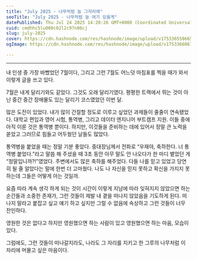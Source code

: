 ```yaml
---
title: "July 2025 - 나무처럼 늘 그자리에"
seoTitle: "July 2025 - 나무처럼 늘 여기 있을게"
datePublished: Thu Jul 24 2025 14:20:26 GMT+0000 (Coordinated Universal Time)
cuid: cmdhhc5lu000c02l2c97n06cj
slug: july-2025
cover: https://cdn.hashnode.com/res/hashnode/image/upload/v1753365586654/d08601a1-f2f1-4f0e-88f1-6406ab77dbbd.png
ogImage: https://cdn.hashnode.com/res/hashnode/image/upload/v1753366067296/2f74a0d8-9aa3-4b1b-854f-d38846283fe2.png

---
```


---

내 인생 중 가장 바빴었던 7월이다, 그리고 그런 7월도 어느덧 마침표를 찍을 때가 와서 이렇게 글을 쓰고 있다.

7월은 내게 달리기와도 같았다. 그것도 오래 달리기였다. 평평한 트랙에서 뛰는 것이 아닌 중간 중간 장애물도 있는 달리기 코스였었던 이번 달.

많은 도전이 있었다. 내가 많이 간절할 정도로 이루고 싶었던 과제들이 줄줄이 연속됐었다. 대학교 편입과 영어 시험, 통역병, 그리고 데이터 엔지니어 부트캠프 지원. 이들 중에 아직 이룬 것은 통역병 뿐이다. 하지만, 이것들을 준비하는 데에 있어서 정말 큰 노력을 쏟았고 그러므로 힘들고 어두웠던 날들도 많았다.

통역병을 붙었을 때는 정말 기분 좋았다. 중대장님께서 전화로 “우재야, 축하한다. 너 통역병 붙었다.”라고 말씀 해 주셨을 때 3초 동안 아무 말도 안 나오다가 한 마디 뱉었던 게 “정말입니까?!”였었다. 주변에서도 많은 축하를 해주었다. 다들 나를 믿고 있었고 당연히 될 줄 알았다는 말에 한번 더 고마웠다. 나도 나 자신을 믿지 못하고 확신을 가지지 못하는데 그들은 어떻게 아는 것일까.

요즘 따라 계속 생각 하게 되는 것이 시간이 이렇게 지남에 따라 잊혀지지 않았으면 하는 순간들과 소중한 존재가, 그런 것들이 제발 내 곁을 떠나지 않았음을 기도하게 된다. 떠나지 말라고 붙잡고 싶고 얘기 하고 싶지만 그럴 수 없음에 속상하고 그런 것들이 너무 잔인하다.

영원한 것은 없다고 하지만 영원했으면 하는 사람이 있고 영원했으면 하는 마음, 모습이 있다.

그럼에도, 그런 것들이 떠나갈지라도, 나라도 그 자리를 지키고 한 그루의 나무처럼 이 자리에 머물고 싶은 마음이다.